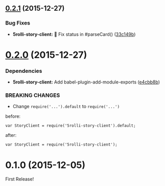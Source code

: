 <a name="0.2.1"></a>
## [0.2.1](https://github.com/moqada/5rolli-story-client/compare/v0.2.0...v0.2.1) (2015-12-27)


### Bug Fixes

* **5rolli-story-client:** :bug: Fix status in #parseCard() ([33c149b](https://github.com/moqada/5rolli-story-client/commit/33c149b))



<a name="0.2.0"></a>
# [0.2.0](https://github.com/moqada/5rolli-story-client/compare/v0.1.0...v0.2.0) (2015-12-27)


### Dependencies

* **5rolli-story-client:** Add babel-plugin-add-module-exports ([e4cbb8b](https://github.com/moqada/5rolli-story-client/commit/e4cbb8b))



### BREAKING CHANGES

* Change `require('...').default` to `require('...')`

before:

```
var StoryClient = require('5rolli-story-client').default;
```

after:

```
var StoryClient = require('5rolli-story-client');
```



<a name="0.1.0"></a>
# 0.1.0 (2015-12-05)



First Release!
